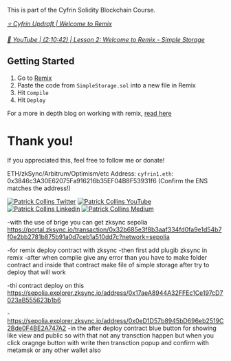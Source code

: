 This is part of the Cyfrin Solidity Blockchain Course.

*[⭐️ Cyfrin Updraft | Welcome to Remix](https://updraft.cyfrin.io/courses/solidity)*

*[🎥 YouTube | (2:10:42) | Lesson 2: Welcome to Remix - Simple Storage](https://www.youtube.com/watch?v=umepbfKp5rI&t=7842s)*

## Getting Started

1. Go to [Remix](https://remix.ethereum.org/)
2. Paste the code from `SimpleStorage.sol` into a new file in Remix
3. Hit `Compile`
4. Hit `Deploy`

For a more in depth blog on working with remix, [read here](https://docs.chain.link/docs/deploy-your-first-contract/)

# Thank you!

If you appreciated this, feel free to follow me or donate!

ETH/zkSync/Arbitrum/Optimism/etc Address: `cyfrin1.eth`: 0x3846c3A30E62075Fa916216b35EF04B8F53931f6 (Confirm the ENS matches the address!)

[![Patrick Collins Twitter](https://img.shields.io/badge/Twitter-1DA1F2?style=for-the-badge&logo=twitter&logoColor=white)](https://twitter.com/PatrickAlphaC)
[![Patrick Collins YouTube](https://img.shields.io/badge/YouTube-FF0000?style=for-the-badge&logo=youtube&logoColor=white)](https://www.youtube.com/channel/UCn-3f8tw_E1jZvhuHatROwA)
[![Patrick Collins Linkedin](https://img.shields.io/badge/LinkedIn-0077B5?style=for-the-badge&logo=linkedin&logoColor=white)](https://www.linkedin.com/in/patrickalphac/)
[![Patrick Collins Medium](https://img.shields.io/badge/Medium-000000?style=for-the-badge&logo=medium&logoColor=white)](https://medium.com/@patrick.collins_58673/)


-with the use of brige you can get zksync sepolia
https://portal.zksync.io/transaction/0x32b685e3f8b3aaf334fd0fa9e1d54b7f0e2bb2781b875b91a0d7ceb1a510dd7c?network=sepolia

-for remix deploy contract with zksync 
-then first add plugib zksync in remix 
-after when complie give any error than you have to make folder contract and inside that contract make file of simple storage after try to deploy that will work 

-thi contract deploy on this 
https://sepolia.explorer.zksync.io/address/0x17aeA8944A32FFEc1Ce197cD7023aB555623b1b6

-https://sepolia.explorer.zksync.io/address/0x0eD1D57b8945bD696eb2519C2Bde0F4BE2A747A2
-in the after deploy contract blue button for showing like view and public so with that not any transction happen but when you click oragnge button with write then transction popup and confirm with metamsk or any other wallet also 